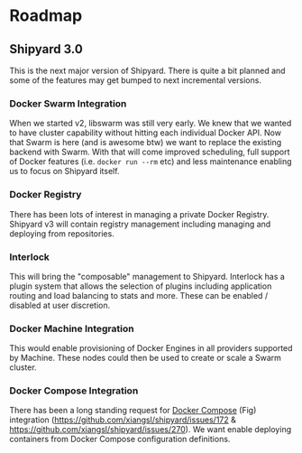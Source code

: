 # Roadmap

## Shipyard 3.0
This is the next major version of Shipyard.  There is quite a bit planned and
some of the features may get bumped to next incremental versions.

### Docker Swarm Integration
When we started v2, libswarm was still very early.  We knew that we wanted to
have cluster capability without hitting each individual Docker API.  Now that
Swarm is here (and is awesome btw) we want to replace the existing backend
with Swarm.  With that will come improved scheduling, full support of Docker
features (i.e. `docker run --rm` etc) and less maintenance enabling us to focus
on Shipyard itself.

### Docker Registry
There has been lots of interest in managing a private Docker Registry.  Shipyard v3 will contain registry management including managing and deploying from repositories.

### Interlock
This will bring the "composable" management to Shipyard.  Interlock has a plugin system that allows the selection of plugins including application routing and load balancing to stats and more.  These can be enabled / disabled at user discretion.

### Docker Machine Integration
This would enable provisioning of Docker Engines in all providers supported by Machine.  These nodes could then be used to create or scale a Swarm cluster.

### Docker Compose Integration
There has been a long standing request for 
[Docker Compose](https://github.com/docker/fig) (Fig) integration 
(https://github.com/xiangsl/shipyard/issues/172 &
https://github.com/xiangsl/shipyard/issues/270).
We want enable deploying containers from Docker Compose configuration definitions.

